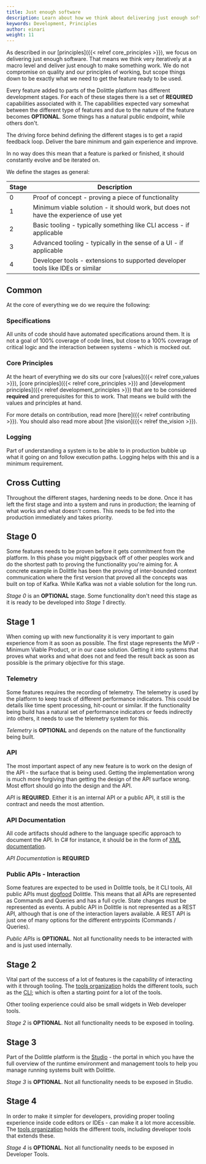 ```yaml
---
title: Just enough software
description: Learn about how we think about delivering just enough software
keywords: Development, Principles
author: einari
weight: 11
---
```


As described in our [principles]({{< relref core_principles >}}), we focus on delivering
just enough software. That means we think very iteratively at a macro level and deliver
just enough to make something work. We do not compromise on quality and our principles
of working, but scope things down to be exactly what we need to get the feature ready
to be used.

Every feature added to parts of the Dolittle platform has different development stages.
For each of these stages there is a set of **REQUIRED** capabilities associated with it.
The capabilities expected vary somewhat between the different type of features and due to the
nature of the feature becomes **OPTIONAL**.
Some things has a natural public endpoint, while others don't.

The driving force behind defining the different stages is to get a rapid feedback loop.
Deliver the bare minimum and gain experience and improve.

In no way does this mean that a feature is parked or finished, it should constantly evolve
and be iterated on.

We define the stages as general:

| Stage | Description |
| ----- | ----------- |
| 0     | Proof of concept - proving a piece of functionality |
| 1     | Minimum viable solution - it should work, but does not have the experience of use yet |
| 2     | Basic tooling - typically something like CLI access - if applicable |
| 3     | Advanced tooling - typically in the sense of a UI - if applicable |
| 4     | Developer tools - extensions to supported developer tools like IDEs or similar |

## Common

At the core of everything we do we require the following:

### Specifications

All units of code should have automated specifications around them. It is not a goal of 100% coverage of code
lines, but close to a 100% coverage of critical logic and the interaction between systems - which is mocked out.

### Core Principles

At the heart of everything we do sits our core [values]({{< relref core_values >}}),
[core principles]({{< relref core_principles >}}) and [development principles]({{< relref development_principles >}})
that are to be considered **required** and prerequisites for this to work.
That means we build with the values and principles at hand.

For more details on contribution, read more [here]({{< relref contributing >}}).
You should also read more about [the vision]({{< relref the_vision >}}).

### Logging

Part of understanding a system is to be able to in production bubble up what it going on and follow execution paths.
Logging helps with this and is a minimum requirement.

## Cross Cutting

Throughout the different stages, hardening needs to be done. Once it has left the first stage and into a
system and runs in production; the learning of what works and what doesn't comes. This needs to be fed
into the production immediately and takes priority.

## Stage 0

Some features needs to be proven before it gets commitment from the platform. In this phase you might piggyback
off of other peoples work and do the shortest path to proving the functionality you're aiming for.
A concrete example in Dolittle has been the proving of inter-bounded context communication where the first
version that proved all the concepts was built on top of Kafka. While Kafka was not a viable solution for
the long run.

*Stage 0* is an **OPTIONAL** stage. Some functionality don't need this stage as it is ready to be developed
into *Stage 1* directly.

## Stage 1

When coming up with new functionality it is very important to gain experience from it as soon as possible.
The first stage represents the MVP - Minimum Viable Product, or in our case solution. Getting it into
systems that proves what works and what does not and feed the result back as soon as possible is the primary
objective for this stage.

### Telemetry

Some features requires the recording of telemetry. The telemetry is used by the platform to keep track of different
performance indicators. This could be details like time spent processing, hit-count or similar.
If the functionality being build has a natural set of performance indicators or feeds indirectly into others, it needs
to use the telemetry system for this.

*Telemetry* is **OPTIONAL** and depends on the nature of the functionality being built.

### API

The most important aspect of any new feature is to work on the design of the API - the surface that is being used.
Getting the implementation wrong is much more forgiving than getting the design of the API surface wrong.
Most effort should go into the design and the API.

*API* is **REQUIRED**. Either it is an internal API or a public API, it still is the contract and needs the most attention.

### API Documentation

All code artifacts should adhere to the language specific approach to document the API. In C# for instance, it should be
in the form of [XML documentation](https://docs.microsoft.com/en-us/dotnet/csharp/programming-guide/xmldoc/xml-documentation-comments).

*API Documentation* is **REQUIRED**

### Public APIs - Interaction

Some features are expected to be used in Dolittle tools, be it CLI tools,
All public APIs must [dogfood](https://www.urbandictionary.com/define.php?term=dogfooding%20%28to%20dogfood%29) Dolittle.
This means that all APIs are represented as Commands and Queries and has a full cycle. State changes must be represented as
events. A public API in Dolittle is not represented as a REST API, although that is one of the interaction layers available.
A REST API is just one of many options for the different entrypoints (Commands / Queries).

*Public APIs* is **OPTIONAL**. Not all functionality needs to be interacted with and is just used internally.

## Stage 2

Vital part of the success of a lot of features is the capability of interacting with it through tooling.
The [tools organization](https://github.com/dolittle-tools) holds the different tools, such as the [CLI](https://github.com/dolittle-tools/cli);
which is often a starting point for a lot of the tools.

Other tooling experience could also be small widgets in Web developer tools.

*Stage 2* is **OPTIONAL**. Not all functionality needs to be exposed in tooling.

## Stage 3

Part of the Dolittle platform is the [Studio](https://github.com/dolittle-platform/Studio) - the portal in which you
have the full overview of the runtime environment and management tools to help you manage running systems built with
Dolittle.

*Stage 3* is **OPTIONAL**. Not all functionality needs to be exposed in Studio.

## Stage 4

In order to make it simpler for developers, providing proper tooling experience inside code editors or IDEs - can make it
a lot more accessible. The [tools organization](https://github.com/dolittle-tools) holds the different tools, including
developer tools that extends these.

*Stage 4* is **OPTIONAL**. Not all functionality needs to be exposed in Developer Tools.